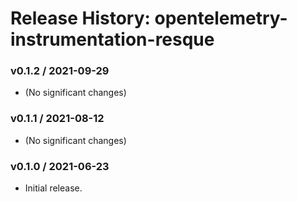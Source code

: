 # Release History: opentelemetry-instrumentation-resque

### v0.1.2 / 2021-09-29

* (No significant changes)

### v0.1.1 / 2021-08-12

* (No significant changes)

### v0.1.0 / 2021-06-23

* Initial release.
